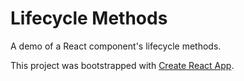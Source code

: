 # Lifecycle Methods

A demo of a React component's lifecycle methods.

This project was bootstrapped with [Create React App](https://github.com/facebookincubator/create-react-app).
